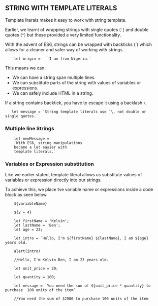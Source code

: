 ## STRING WITH TEMPLATE LITERALS 

Template literals makes it easy to work with string template.

Earlier, we learnt of wrapping strings with single quotes (`'`) and double quotes (`"`) but these provided a very limited functionality.

With the advent of ES6, strings can be wrapped with backticks (*`*) which allows for a cleaner and safer way of working with strings.

```
    let origin =   `I am from Nigeria.` 
```
This means we can:
 - We can have a string span multiple lines.
 - We can substitute parts of the string with values of variables or expressions.
 - We can safely include HTML in a string.

 If a string contains backtick, you have to escape it using a backlash `\`

 ```
    let message = `String template literals use `\, not double or single quotes.`
 ```


### Multiple line Strings

```
    let newMessage = 
    `With ES6, string manipulations
    became a lot easier with
    template literals.`

```


### Variables or Expression substitution

Like we earlier stated, template literal allows us substitute values of variables or expression directly into our strings.

To achieve this, we place tve variable name or expressions inside a code block as seen below.

```
    ${variableName}

    ${2 + 4}

```

```
    let firstName = 'Kelvin';
    let lastName = 'Ben';
    let age = 23;

    let intro = `Hello, I'm ${firstName} ${lastName}, I am ${age} years old.`

    alert(intro)

    //Hello, I'm Kelvin Ben, I am 23 years old.

```


```
    let unit_price = 20;

    let quantity = 100;

    let message = `You need the sum of ${unit_price * quantity} to purchase  100 units of the item`

    //You need the sum of $2000 to purchase 100 units of the item

```